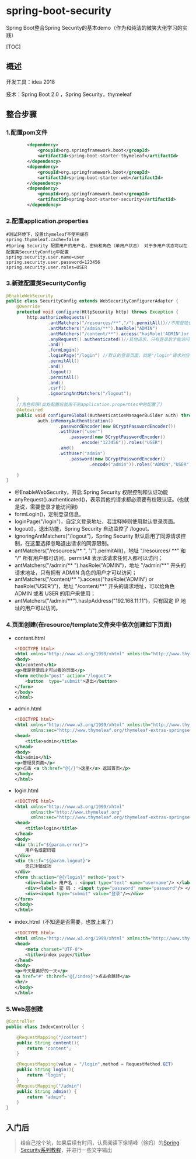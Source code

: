 # spring-boot-security
Spring Boot整合Spring Security的基本demo（作为和纯洁的微笑大佬学习的实践）

[TOC]

## 概述

开发工具：idea 2018

技术：Spring Boot 2.0 ，Spring Security，thymeleaf

## 整合步骤

### 1.配置pom文件

```xml
		<dependency>
            <groupId>org.springframework.boot</groupId>
            <artifactId>spring-boot-starter-thymeleaf</artifactId>
        </dependency>     
        <dependency>
            <groupId>org.springframework.boot</groupId>
            <artifactId>spring-boot-starter-web</artifactId>
        </dependency>
        <dependency>
            <groupId>org.springframework.boot</groupId>
            <artifactId>spring-boot-starter-security</artifactId>
        </dependency>
```



### 2.配置application.properties

```properties
#测试环境下，设置thymeleaf不使用缓存
spring.thymeleaf.cache=false
#Spring Security 配置用户的用户名，密码和角色（单用户状态） 对于多用户状态可以在配置类SecurityConfig中配置
spring.security.user.name=user
spring.security.user.password=123456
spring.security.user.roles=USER
```

### 3.新建配置类SecurityConfig

```java
@EnableWebSecurity
public class SecurityConfig extends WebSecurityConfigurerAdapter {
    @Override
    protected void configure(HttpSecurity http) throws Exception {
        http.authorizeRequests()
                .antMatchers("/resources/**","/").permitAll()//不用登陆也可以访问的页面(其中home这个请求不存在)
                .antMatchers("/admin/**").hasRole("ADMIN")
                .antMatchers("/content/**").access("hasRole('ADMIN')or hasRole('USER')")
                .anyRequest().authenticated()//其他请求，只有登录后才能访问到
                .and()
                .formLogin()
                .loginPage("/login") //默认的登录页面，就是"/login"请求对应的页面，所以这里可以注释掉
                .permitAll()
                .and()
                .logout()
                .permitAll()
                .and()
                .csrf()
                .ignoringAntMatchers("/logout");
    }
    //角色权限(此处配置后就用不到application.properties中的配置了)
    @Autowired
    public void configureGlobal(AuthenticationManagerBuilder auth) throws Exception{
            auth.inMemoryAuthentication()
                    .passwordEncoder(new BCryptPasswordEncoder())
                    .withUser("user")
                        .password(new BCryptPasswordEncoder()
                            .encode("123456")).roles("USER")
                    .and()
                    .withUser("admin")
                        .password(new BCryptPasswordEncoder()
                                .encode("admin")).roles("ADMIN","USER");

    }
}

```

- @EnableWebSecurity，开启 Spring Security 权限控制和认证功能
- anyRequest().authenticated()，表示其他的请求都必须要有权限认证。(也就是说，需要登录才能访问到)
- formLogin()，定制登录信息。
- loginPage("/login")，自定义登录地址，若注释掉则使用默认登录页面。
- logout()，退出功能，Spring Security 自动监控了 /logout。
- ignoringAntMatchers("/logout")，Spring Security 默认启用了同源请求控制，在这里选择忽略退出请求的同源限制。
- antMatchers("/resources/** ", "/").permitAll()，地址 "/resources/ **" 和 "/" 所有用户都可访问，permitAll 表示该请求任何人都可以访问；
- antMatchers("/admin/** ").hasRole("ADMIN")，地址 "/admin/**" 开头的请求地址，只有拥有 ADMIN 角色的用户才可以访问；
- antMatchers("/content/** ").access("hasRole('ADMIN') or hasRole('USER')")，地址 "/content/**" 开头的请求地址，可以给角色 ADMIN 或者 USER 的用户来使用；
- antMatchers("/admin/**").hasIpAddress("192.168.11.11")，只有固定 IP 地址的用户可以访问。

### 4.页面创建(在resource/template文件夹中依次创建如下页面)

+ content.html

  ```xml
  <!DOCTYPE html>
  <html xmlns="http://www.w3.org/1999/xhtml" xmlns:th="http://www.thymeleaf.org">
  <body>
  <h1>content</h1>
  <p>我是登录后才可以看的页面</p>
  <form method="post" action="/logout">
      <button  type="submit">退出</button>
  </form>
  </body>
  </html>
  ```

* admin.html

  ```xml
  <!DOCTYPE html>
  <html xmlns="http://www.w3.org/1999/xhtml" xmlns:th="http://www.thymeleaf.org"
        xmlns:sec="http://www.thymeleaf.org/thymeleaf-extras-springsecurity3">
  <head>
      <title>admin</title>
  </head>
  <body>
  <h1>admin</h1>
  <p>管理员页面</p>
  <p>点击 <a th:href="@{/}">这里</a> 返回首页</p>
  </body>
  </html>
  ```

  

* login.html

  ```xml
  <!DOCTYPE html>
  <html xmlns="http://www.w3.org/1999/xhtml"
        xmlns:th="http://www.thymeleaf.org"
        xmlns:sec="http://www.thymeleaf.org/thymeleaf-extras-springsecurity3">
  <head>
      <title>login</title>
  </head>
  <body>
  <div th:if="${param.error}">
      用户名或密码错
  </div>
  <div th:if="${param.logout}">
      您已注销成功
  </div>
  <form th:action="@{/login}" method="post">
      <div><label> 用户名 : <input type="text" name="username"/> </label></div>
      <div><label> 密 码 : <input type="password" name="password"/> </label></div>
      <div><input type="submit" value="登录"/></div>
  </form>
  </body>
  </html>
  ```

* index.html（不知道是否需要，也放上来了）

  ```xml
  <!DOCTYPE html>
  <html xmlns="http://www.w3.org/1999/xhtml" xmlns:th="http://www.thymeleaf.org">
  <head>
      <meta charset="UTF-8">
      <title>index page</title>
  </head>
  <body>
  <p>今天是美好的一天</p>
  <a href="#" th:href="@{/index}">点击会跳转</a>
  <hr/>
  </body>
  </html>
  ```

  

### 5.Web层创建

```java
@Controller
public class IndexController {

    @RequestMapping("/content")
    public String content(){
        return "content";
    }

    @RequestMapping(value = "/login",method = RequestMethod.GET)
    public String login(){
        return "login";
    }
    @RequestMapping("/admin")
    public String admin() {
        return "admin";
    }
}
```

## 入门后

> 给自己挖个坑，如果后续有时间，认真阅读下徐靖峰（徐妈）的[Spring Security系列教程](https://www.cnkirito.moe/tags/Spring-Security/)，并进行一些文字输出